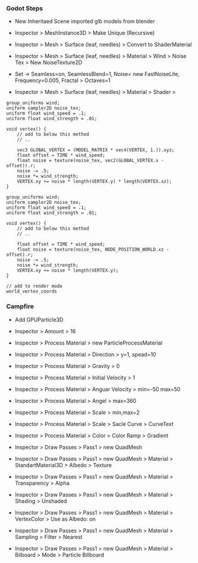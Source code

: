 ### Godot Steps
- New Inheritaed Scene imported glb models from blender
- Inspector > MeshInstance3D > Make Unique (Recursive)
- Inspector > Mesh > Surface (leaf, needles) > Convert to ShaderMaterial

- Inspector > Mesh > Surface (leaf, needles) > Material > Wind > Noise Tex > New NoiseTexture2D
- Set -> Seamless=on, SeamlessBlend=1, Noise= new FastNoiseLite, Frequency=0.005, Fractal > Octaves=1
- Inspector > Mesh > Surface (leaf, needles) > Material > Shader >

```
group_uniforms wind;
uniform sampler2D noise_tex;
uniform float wind_speed = .1;
uniform float wind_strength = .01;

void vertex() { 
	// add to below this method
	// ..

	vec3 GLOBAL_VERTEX = (MODEL_MATRIX * vec4(VERTEX, 1.)).xyz;
	float offset = TIME * wind_speed;
	float noise = texture(noise_tex, vec2(GLOBAL_VERTEX.x - offset)).r;
	noise -= .5;
	noise *= wind_strength;
	VERTEX.xy += noise * length(VERTEX.y) * length(VERTEX.xz);
}
```



```
group_uniforms wind;
uniform sampler2D noise_tex;
uniform float wind_speed = .1;
uniform float wind_strength = .01;

void vertex() { 
	// add to below this method
	// ..

	float offset = TIME * wind_speed;
	float noise = texture(noise_tex, NODE_POSITION_WORLD.xz - offset).r;
	noise -= .5;
	noise *= wind_strength;
	VERTEX.xy += noise * length(VERTEX.y);
}
```


```
// add to render mode 
world_vertex_coords
```

### Campfire
- Add GPUParticle3D
- Inspector > Amount > 16
- Inspector > Process Material > new ParticleProcessMaterial
- Inspector > Process Material > Direction > y=1, spead=10
- Inspector > Process Material > Gravity > 0
- Inspector > Process Material > Initial Velocity > 1
- Inspector > Process Material > Anguar Velocity > min=-50 max=50
- Inspector > Process Material > Angel > max=360
- Inspector > Process Material > Scale > min,max=2
- Inspector > Process Material > Scale > Sacle Curve > CurveText
- Inspector > Process Material > Color > Color Ramp > Gradient
 
- Inspector > Draw Passes > Pass1 > new QuadMesh
- Inspector > Draw Passes > Pass1 > new QuadMesh > Material > StandartMaterial3D > Albedo > Texture
- Inspector > Draw Passes > Pass1 > new QuadMesh > Material > Transparency > Alpha
- Inspector > Draw Passes > Pass1 > new QuadMesh > Material > Shading > Unshaded
- Inspector > Draw Passes > Pass1 > new QuadMesh > Material > VertexColor > Use as Albedo: on
- Inspector > Draw Passes > Pass1 > new QuadMesh > Material > Sampling > Filter > Nearest
- Inspector > Draw Passes > Pass1 > new QuadMesh > Material > Bilboard > Mode > Particle Billboard